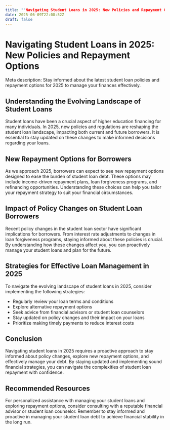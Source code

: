 ```yaml
---
title: ""Navigating Student Loans in 2025: New Policies and Repayment Options""
date: 2025-06-09T22:08:52Z
draft: false
---
```


# Navigating Student Loans in 2025: New Policies and Repayment Options

Meta description: Stay informed about the latest student loan policies and repayment options for 2025 to manage your finances effectively.

## Understanding the Evolving Landscape of Student Loans

Student loans have been a crucial aspect of higher education financing for many individuals. In 2025, new policies and regulations are reshaping the student loan landscape, impacting both current and future borrowers. It is essential to stay updated on these changes to make informed decisions regarding your loans.

## New Repayment Options for Borrowers

As we approach 2025, borrowers can expect to see new repayment options designed to ease the burden of student loan debt. These options may include income-driven repayment plans, loan forgiveness programs, and refinancing opportunities. Understanding these choices can help you tailor your repayment strategy to suit your financial circumstances.

## Impact of Policy Changes on Student Loan Borrowers

Recent policy changes in the student loan sector have significant implications for borrowers. From interest rate adjustments to changes in loan forgiveness programs, staying informed about these policies is crucial. By understanding how these changes affect you, you can proactively manage your student loans and plan for the future.

## Strategies for Effective Loan Management in 2025

To navigate the evolving landscape of student loans in 2025, consider implementing the following strategies:

- Regularly review your loan terms and conditions
- Explore alternative repayment options
- Seek advice from financial advisors or student loan counselors
- Stay updated on policy changes and their impact on your loans
- Prioritize making timely payments to reduce interest costs

## Conclusion

Navigating student loans in 2025 requires a proactive approach to stay informed about policy changes, explore new repayment options, and effectively manage your debt. By staying updated and implementing sound financial strategies, you can navigate the complexities of student loan repayment with confidence.

## Recommended Resources

For personalized assistance with managing your student loans and exploring repayment options, consider consulting with a reputable financial advisor or student loan counselor. Remember to stay informed and proactive in managing your student loan debt to achieve financial stability in the long run.